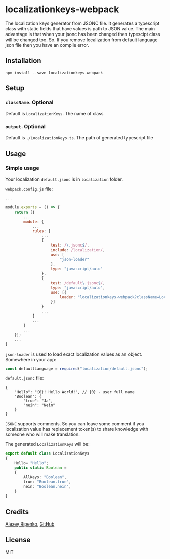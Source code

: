 # localizationkeys-webpack

The localization keys generator from JSONC file. It generates a typescript class with static fields that have values is path to JSON value.
The main advantage is that when your jsonc has been changed then typescipt class will be changed too. So. If you remove localization from default language json file then you have an compile error.

## Installation

```
npm install --save localizationkeys-webpack
```

## Setup

### `className`. Optional
Default is `LocalizationKeys`. The name of class

### `output`. Optional
Default is `./LocalizationKeys.ts`. The path of generated typescript file

## Usage

### Simple usage
Your localization `default.jsonc` is in `localization` folder.

`webpack.config.js` file:
```js
...

module.exports = () => {
    return [{
        ...
        module: {
            ...
            rules: [
                ...
                {
                    test: /\.jsonc$/,
                    include: /localization/,
                    use: [
                        "json-loader"
                    ],
                    type: "javascript/auto"
                },
                {
                    test: /default\.jsonc$/,
                    type: "javascript/auto",
                    use: [{
                        loader: "localizationkeys-webpack?className=LocalizationKeys&output=./LocalizationKeys.ts"
                    }]
                }
                ...
            ]
            ...
        }
        ...
    }];
    ...
}
```
`json-loader` is used to load exact localization values as an object.
Somewhere in your app:
```typescript
const defaultLanguage = required("localization/default.jsonc");
```

`default.jsonc` file:
```jsonc
{
    "Hello": "{0}! Hello World!", // {0} - user full name
    "Boolean": {
        "true": "Ja",
        "nein": "Nein"
    }
}
``` 
`JSONC` supports comments. So you can leave some comment if you localization value has replacement token(s) to share knowledge with someone who will make translation.

The generated `LocalizationKeys` will be:
```typescript
export default class LocalizationKeys
{
    Hello= "Hello";
    public static Boolean = 
    {
        AllKeys: "Boolean",
        true: "Boolean.true",
        nein: "Boolean.nein",
    }
}
```

## Credits
[Alexey Ripenko](http://ripenko.ru/), [GitHub](https://github.com/ripenko/)

## License

MIT
